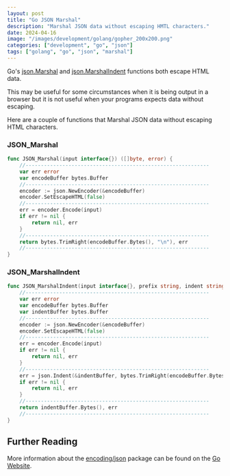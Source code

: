 ```yaml
---
layout: post
title: "Go JSON Marshal"
description: "Marshal JSON data without escaping HMTL characters."
date: 2024-04-16
image: "/images/development/golang/gopher_200x200.png"
categories: ["development", "go", "json"]
tags: ["golang", "go", "json", "marshal"]
---
```

Go's [json.Marshal](https://pkg.go.dev/encoding/json#Marshal) and [json.MarshalIndent](https://pkg.go.dev/encoding/json#MarshalIndent) functions both escape HTML data.

This may be useful for some circumstances when it is being output in a browser but it is not useful when your programs expects data without escaping.

Here are a couple of functions that Marshal JSON data without escaping HTML characters.

### JSON_Marshal

```go
func JSON_Marshal(input interface{}) ([]byte, error) {
	//------------------------------------------------------------
	var err error
	var encodeBuffer bytes.Buffer
	//------------------------------------------------------------
	encoder := json.NewEncoder(&encodeBuffer)
	encoder.SetEscapeHTML(false)
	//------------------------------------------------------------
	err = encoder.Encode(input)
	if err != nil {
		return nil, err
	}
	//------------------------------------------------------------
	return bytes.TrimRight(encodeBuffer.Bytes(), "\n"), err
	//------------------------------------------------------------
}
```

### JSON_MarshalIndent

```go
func JSON_MarshalIndent(input interface{}, prefix string, indent string) ([]byte, error) {
	//------------------------------------------------------------
	var err error
	var encodeBuffer bytes.Buffer
	var indentBuffer bytes.Buffer
	//------------------------------------------------------------
	encoder := json.NewEncoder(&encodeBuffer)
	encoder.SetEscapeHTML(false)
	//------------------------------------------------------------
	err = encoder.Encode(input)
	if err != nil {
		return nil, err
	}
	//------------------------------------------------------------
	err = json.Indent(&indentBuffer, bytes.TrimRight(encodeBuffer.Bytes(), "\n"), prefix, indent)
	if err != nil {
		return nil, err
	}
	//------------------------------------------------------------
	return indentBuffer.Bytes(), err
	//------------------------------------------------------------
}
```

## Further Reading

More information about the [encoding/json](https://pkg.go.dev/encoding/json) package can be found on the [Go Website](https://golang.org/).
